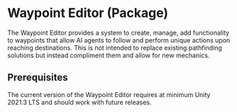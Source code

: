 # Waypoint Editor (Package)

The Waypoint Editor provides a system to create, manage, add functionality to waypoints that allow AI agents to follow and perform unique actions upon reaching destinations. This is not intended to replace existing pathfinding solutions but instead compliment them and allow for new mechanics.

## Prerequisites
The current version of the Waypoint Editor requires at minimum Unity 2021.3 LTS and should work with future releases. 
